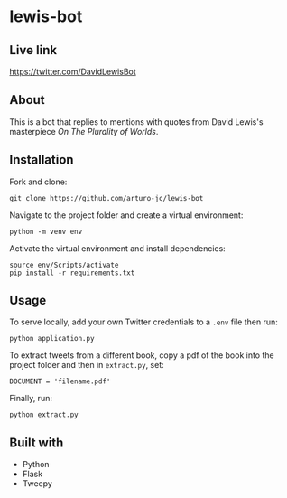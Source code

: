 # lewis-bot

## Live link

https://twitter.com/DavidLewisBot

## About

This is a bot that replies to mentions with quotes from David Lewis's masterpiece *On The Plurality of Worlds*.

## Installation

Fork and clone:

```
git clone https://github.com/arturo-jc/lewis-bot
```

Navigate to the project folder and create a virtual environment:

```
python -m venv env
```

Activate the virtual environment and install dependencies:


```
source env/Scripts/activate
pip install -r requirements.txt
```

## Usage

To serve locally, add your own Twitter credentials to a `.env` file then run:

```
python application.py
```

To extract tweets from a different book, copy a pdf of the book into the project folder and then in `extract.py`, set:

```
DOCUMENT = 'filename.pdf'
```

Finally, run:
```
python extract.py
```

## Built with

* Python
* Flask
* Tweepy